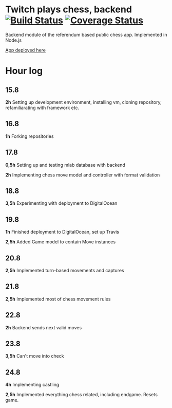 # Twitch plays chess, backend [![Build Status](https://travis-ci.org/FeisEater/twitch-plays-chess-backend.svg?branch=master)](https://travis-ci.org/FeisEater/twitch-plays-chess-backend) [![Coverage Status](https://coveralls.io/repos/github/FeisEater/twitch-plays-chess-backend/badge.svg?branch=master)](https://coveralls.io/github/FeisEater/twitch-plays-chess-backend?branch=master)
Backend module of the referendum based public chess app. Implemented in Node.js

[App deployed here](http://46.101.249.163)

# Hour log

## 15.8

**2h** Setting up development environment, installing vm, cloning repository, refamiliarating with framework etc.

## 16.8

**1h** Forking repositories

## 17.8

**0,5h** Setting up and testing mlab database with backend

**2h** Implementing chess move model and controller with format validation

## 18.8

**3,5h** Experimenting with deployment to DigitalOcean

## 19.8

**1h** Finished deployment to DigitalOcean, set up Travis

**2,5h** Added Game model to contain Move instances

## 20.8

**2,5h** Implemented turn-based movements and captures

## 21.8

**2,5h** Implemented most of chess movement rules

## 22.8

**2h** Backend sends next valid moves

## 23.8

**3,5h** Can't move into check

## 24.8

**4h** Implementing castling

**2,5h** Implemented everything chess related, including endgame. Resets game.
